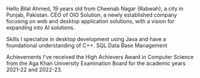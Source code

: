Hello Bilal Ahmed, 19 years old from Cheenab Nagar (Rabwah), a city in Punjab, Pakistan.
CEO of OIO Solution, a newly established company focusing on web and desktop application solutions, with a vision for expanding into AI solutions.

Skills
I specialize in desktop development using Java and have a foundational understanding of C++.
SQL
Data Base Management

Achievements
I've received the High Achievers Award in Computer Science from the Aga Khan University Examination Board for the academic years 2021-22 and 2022-23. 
